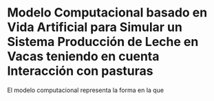 # Modelo Computacional basado en Vida Artificial para Simular un Sistema Producción de Leche en Vacas teniendo en cuenta Interacción con pasturas

El modelo computacional representa la forma en la que 
